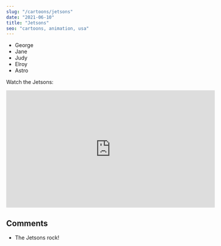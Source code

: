 ```yaml
---
slug: "/cartoons/jetsons"
date: "2021-06-10"
title: "Jetsons"
seo: "cartoons, animation, usa"
---
```


* George
* Jane
* Judy
* Elroy
* Astro

Watch the Jetsons:

<iframe width="560" height="315" src="https://www.youtube.com/embed/1oDaHRbIDH8" title="YouTube video player" frameborder="0" allow="accelerometer; autoplay; clipboard-write; encrypted-media; gyroscope; picture-in-picture" allowfullscreen></iframe>

## Comments

* The Jetsons rock!